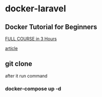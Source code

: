 # docker-laravel


## Docker Tutorial for Beginners
 
[FULL COURSE in 3 Hours](https://www.youtube.com/watch?v=3c-iBn73dDE)

[article](https://www.digitalocean.com/community/tutorials/how-to-set-up-laravel-nginx-and-mysql-with-docker-compose) 

## git clone 

after it run command 

### docker-compose up -d


